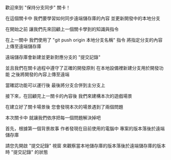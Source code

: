 歡迎來到
"保持分支同步" 關卡！

在這個關卡中
我們要學習如何同步遠端儲存庫的內容
並更新開發中的本地分支

在開始之前
讓我們先來回顧上一個關卡學到的知識與指令

在上一關中
我們使用了 "git push origin 本地分支名稱" 指令
將指定分支的內容上傳至遠端儲存庫

遠端儲存庫會新建並更新對應分支的 "提交記錄"

並且我們在關卡過程中遵守了正確的開發原則
在本地設備裡新建分支用於開發功能
之後將開發的內容上傳至遠端

當確認功能可以運行後
最後將分支合併到主分支上

接下來，在回顧完上一關卡的內容後
我們來建構本次的遊戲場景

在建立好了關卡場景後
您會發現本次的場景遇到了兩個問題

本次關卡中
就讓我們依序把每一個問題解決掉吧

首先，根據第一個背景故事
作者發現在目前使用的電腦中
專案的版本落後於遠端儲存庫

請您先開啟 "提交記錄" 視窗
來觀察當本地儲存庫的版本落後於遠端儲存庫的版本時
"提交記錄" 的狀態
